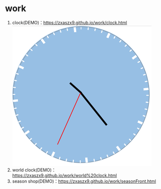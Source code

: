 # work
1. clock(DEMO)：https://zxaszx9.github.io/work/clock.html 
![image](https://github.com/zxaszx9/work/blob/gh-pages/img/season/Clock.png)
2. world clock(DEMO)：https://zxaszx9.github.io/work/world%20clock.html  
3. season shop(DEMO)：https://zxaszx9.github.io/work/seasonFront.html
